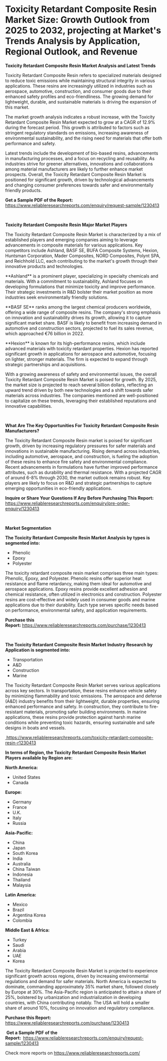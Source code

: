 <p><h1>Toxicity Retardant Composite Resin Market Size: Growth Outlook from 2025 to 2032, projecting at Market's Trends Analysis by Application, Regional Outlook, and Revenue</h1></p><p><strong>Toxicity Retardant Composite Resin Market Analysis and Latest Trends</strong></p>
<p><p>Toxicity Retardant Composite Resin refers to specialized materials designed to reduce toxic emissions while maintaining structural integrity in various applications. These resins are increasingly utilized in industries such as aerospace, automotive, construction, and consumer goods due to their enhanced safety profiles and eco-friendliness. The growing demand for lightweight, durable, and sustainable materials is driving the expansion of this market.</p><p>The market growth analysis indicates a robust increase, with the Toxicity Retardant Composite Resin Market expected to grow at a CAGR of 12.9% during the forecast period. This growth is attributed to factors such as stringent regulatory standards on emissions, increasing awareness of environmental sustainability, and the rising need for materials that offer both performance and safety. </p><p>Latest trends include the development of bio-based resins, advancements in manufacturing processes, and a focus on recycling and reusability. As industries strive for greener alternatives, innovations and collaborations among material manufacturers are likely to further enhance market prospects. Overall, the Toxicity Retardant Composite Resin Market is positioned for significant growth, driven by technological advancements and changing consumer preferences towards safer and environmentally friendly products.</p></p>
<p><strong>Get a Sample PDF of the Report:&nbsp;</strong> <a href="https://www.reliableresearchreports.com/enquiry/request-sample/1230413?utm_campaign=3250&utm_medium=2&utm_source=Github&utm_content=ia&utm_term=03042025&utm_id=toxicity-retardant-composite-resin">https://www.reliableresearchreports.com/enquiry/request-sample/1230413</a></p>
<p>&nbsp;</p>
<p><strong>Toxicity Retardant Composite Resin Major Market Players</strong></p>
<p><p>The Toxicity Retardant Composite Resin Market is characterized by a mix of established players and emerging companies aiming to leverage advancements in composite materials for various applications. Key competitors include Ashland, BASF SE, BUFA Composite Systems, Hexion, Huntsman Corporation, Mader Composites, NORD Composites, Polynt SPA, and Reichhold LLC, each contributing to the market's growth through their innovative products and technologies.</p><p>**Ashland** is a prominent player, specializing in specialty chemicals and materials. With a commitment to sustainability, Ashland focuses on developing formulations that minimize toxicity and improve performance. Their strategic investments in R&D bolster their market position as more industries seek environmentally friendly solutions.</p><p>**BASF SE** ranks among the largest chemical producers worldwide, offering a wide range of composite resins. The company's strong emphasis on innovation and sustainability drives its growth, allowing it to capture significant market share. BASF is likely to benefit from increasing demand in automotive and construction sectors, projected to fuel its sales revenue, which approached €76 billion in 2022.</p><p>**Hexion** is known for its high-performance resins, which include advanced materials with toxicity retardant properties. Hexion has reported significant growth in applications for aerospace and automotive, focusing on lighter, stronger materials. The firm is expected to expand through strategic partnerships and acquisitions.</p><p>With a growing awareness of safety and environmental issues, the overall Toxicity Retardant Composite Resin Market is poised for growth. By 2025, the market size is projected to reach several billion dollars, reflecting an upward trend driven by both new technologies and a shift towards safer materials across industries. The companies mentioned are well-positioned to capitalize on these trends, leveraging their established reputations and innovative capabilities.</p></p>
<p>&nbsp;</p>
<p><strong>What Are The Key Opportunities For Toxicity Retardant Composite Resin Manufacturers?</strong></p>
<p><p>The Toxicity Retardant Composite Resin market is poised for significant growth, driven by increasing regulatory pressures for safer materials and innovations in sustainable manufacturing. Rising demand across industries, including automotive, aerospace, and construction, is fueling the adoption of these resins to enhance fire safety and environmental compliance. Recent advancements in formulations have further improved performance attributes, such as durability and thermal resistance. With a projected CAGR of around 6-8% through 2030, the market outlook remains robust. Key players are likely to focus on R&D and strategic partnerships to capture emerging opportunities in eco-friendly applications.</p></p>
<p><strong>Inquire or Share Your Questions If Any Before Purchasing This Report:</strong> <a href="https://www.reliableresearchreports.com/enquiry/pre-order-enquiry/1230413?utm_campaign=3250&utm_medium=2&utm_source=Github&utm_content=ia&utm_term=03042025&utm_id=toxicity-retardant-composite-resin">https://www.reliableresearchreports.com/enquiry/pre-order-enquiry/1230413</a></p>
<p>&nbsp;</p>
<p><strong>Market Segmentation</strong></p>
<p><strong>The Toxicity Retardant Composite Resin Market Analysis by types is segmented into:</strong></p>
<p><ul><li>Phenolic</li><li>Epoxy</li><li>Polyester</li></ul></p>
<p><p>The toxicity retardant composite resin market comprises three main types: Phenolic, Epoxy, and Polyester. Phenolic resins offer superior heat resistance and flame retardancy, making them ideal for automotive and aerospace applications. Epoxy resins provide excellent adhesion and chemical resistance, often utilized in electronics and construction. Polyester resins are cost-effective and widely used in consumer goods and marine applications due to their durability. Each type serves specific needs based on performance, environmental safety, and application requirements.</p></p>
<p><strong>Purchase this Report:&nbsp;</strong><a href="https://www.reliableresearchreports.com/purchase/1230413?utm_campaign=3250&utm_medium=2&utm_source=Github&utm_content=ia&utm_term=03042025&utm_id=toxicity-retardant-composite-resin">https://www.reliableresearchreports.com/purchase/1230413</a></p>
<p>&nbsp;</p>
<p><strong>The Toxicity Retardant Composite Resin Market Industry Research by Application is segmented into:</strong></p>
<p><ul><li>Transportation</li><li>A&D</li><li>Construction</li><li>Marine</li></ul></p>
<p><p>The Toxicity Retardant Composite Resin Market serves various applications across key sectors. In transportation, these resins enhance vehicle safety by minimizing flammability and toxic emissions. The aerospace and defense (A&D) industry benefits from their lightweight, durable properties, ensuring enhanced performance and safety. In construction, they contribute to fire-resistant materials, promoting safer building environments. In marine applications, these resins provide protection against harsh marine conditions while preventing toxic hazards, ensuring sustainable and safe designs in boats and vessels.</p></p>
<p><a href="https://www.reliableresearchreports.com/toxicity-retardant-composite-resin-r1230413?utm_campaign=3250&utm_medium=2&utm_source=Github&utm_content=ia&utm_term=03042025&utm_id=toxicity-retardant-composite-resin">&nbsp;https://www.reliableresearchreports.com/toxicity-retardant-composite-resin-r1230413</a></p>
<p><strong>In terms of Region, the Toxicity Retardant Composite Resin Market Players available by Region are:</strong></p>
<p>
    <p> <strong> North America: </strong>
        <ul>
            <li>United States</li>
            <li>Canada</li>
        </ul>
        </p> 
    <p> <strong> Europe: </strong>
        <ul>
            <li>Germany</li>
            <li>France</li>
            <li>U.K.</li>
            <li>Italy</li>
            <li>Russia</li>
        </ul>
        </p> 
    <p> <strong> Asia-Pacific: </strong>
        <ul>
            <li>China</li>
            <li>Japan</li>
            <li>South Korea</li>
            <li>India</li>
            <li>Australia</li>
            <li>China Taiwan</li>
            <li>Indonesia</li>
            <li>Thailand</li>
            <li>Malaysia</li>
        </ul>
        </p> 
    <p> <strong> Latin America: </strong>
        <ul>
            <li>Mexico</li>
            <li>Brazil</li>
            <li>Argentina Korea</li>
            <li>Colombia</li>
        </ul>
        </p> 
    <p> <strong> Middle East & Africa: </strong>
        <ul>
            <li>Turkey</li>
            <li>Saudi</li>
            <li>Arabia</li>
            <li>UAE</li>
            <li>Korea</li>
        </ul>
    </p>
    </p>
<p><p>The Toxicity Retardant Composite Resin Market is projected to experience significant growth across regions, driven by increasing environmental regulations and demand for safer materials. North America is expected to dominate, commanding approximately 35% market share, followed closely by Europe at 30%. The Asia-Pacific region is anticipated to attain a share of 25%, bolstered by urbanization and industrialization in developing countries, with China contributing notably. The USA will hold a smaller share of around 10%, focusing on innovation and regulatory compliance.</p></p>
<p><strong>Purchase this Report: </strong><a href="https://www.reliableresearchreports.com/purchase/1230413?utm_campaign=3250&utm_medium=2&utm_source=Github&utm_content=ia&utm_term=03042025&utm_id=toxicity-retardant-composite-resin">https://www.reliableresearchreports.com/purchase/1230413</a></p>
<p>&nbsp;<strong>Get a Sample PDF of the Report:&nbsp;&nbsp;</strong><a href="https://www.reliableresearchreports.com/enquiry/request-sample/1230413?utm_campaign=3250&utm_medium=2&utm_source=Github&utm_content=ia&utm_term=03042025&utm_id=toxicity-retardant-composite-resin">https://www.reliableresearchreports.com/enquiry/request-sample/1230413</a></p>
<p><strong></strong></p>
<p>Check more reports on <a href="https://www.reliableresearchreports.com/?utm_campaign=3250&utm_medium=2&utm_source=Github&utm_content=ia&utm_term=03042025&utm_id=toxicity-retardant-composite-resin">https://www.reliableresearchreports.com/</a></p>